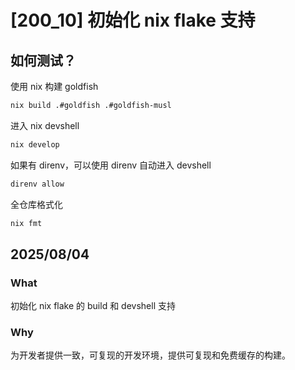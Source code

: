 # [200_10] 初始化 nix flake 支持

## 如何测试？

使用 nix 构建 goldfish
```sh
nix build .#goldfish .#goldfish-musl
```

进入 nix devshell
```sh
nix develop
```

如果有 direnv，可以使用 direnv 自动进入 devshell
```sh
direnv allow
```

全仓库格式化
```sh
nix fmt
```

## 2025/08/04

### What

初始化 nix flake 的 build 和 devshell 支持

### Why

为开发者提供一致，可复现的开发环境，提供可复现和免费缓存的构建。

